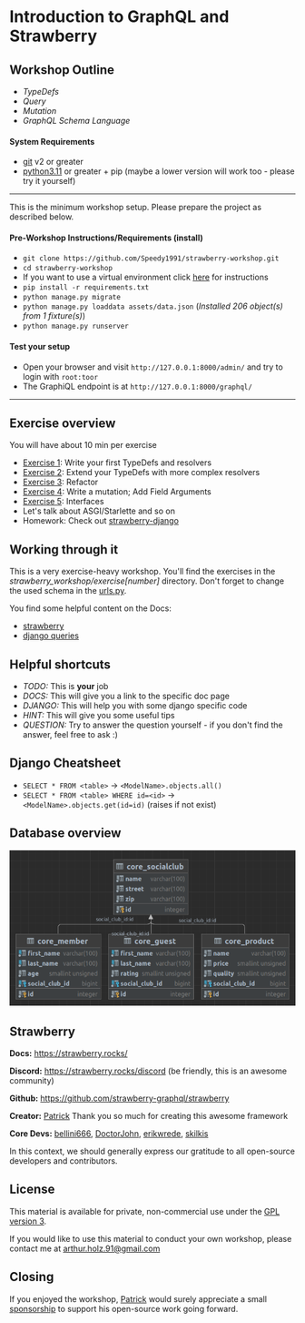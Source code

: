 # Introduction to GraphQL and Strawberry


## Workshop Outline
- _TypeDefs_
- _Query_
- _Mutation_
- _GraphQL Schema Language_


#### System Requirements
- [git](https://git-scm.com/) v2 or greater
- [python3.11](https://www.python.org/downloads/) or greater + pip (maybe a lower version will work too - please try it yourself)

----
This is the minimum workshop setup. Please prepare the project as described below.

#### Pre-Workshop Instructions/Requirements (install)
- `git clone https://github.com/Speedy1991/strawberry-workshop.git`
- `cd strawberry-workshop`
- If you want to use a virtual environment click [here](https://virtualenv.pypa.io/en/latest/user_guide.html) for instructions 
- `pip install -r requirements.txt`
- `python manage.py migrate`
- `python manage.py loaddata assets/data.json` (_Installed 206 object(s) from 1 fixture(s)_)
- `python manage.py runserver`

#### Test your setup
- Open your browser and visit `http://127.0.0.1:8000/admin/` and try to login with `root:toor`
- The GraphiQL endpoint is at `http://127.0.0.1:8000/graphql/`

----


## Exercise overview

You will have about 10 min per exercise

- [Exercise 1](https://github.com/Speedy1991/strawberry-workshop/tree/main/exercise1): Write your first TypeDefs and resolvers
- [Exercise 2](https://github.com/Speedy1991/strawberry-workshop/tree/main/exercise2): Extend your TypeDefs with more complex resolvers
- [Exercise 3](https://github.com/Speedy1991/strawberry-workshop/tree/main/exercise3): Refactor
- [Exercise 4](https://github.com/Speedy1991/strawberry-workshop/tree/main/exercise4): Write a mutation; Add Field Arguments
- [Exercise 5](https://github.com/Speedy1991/strawberry-workshop/tree/main/exercise5): Interfaces
- Let's talk about ASGI/Starlette and so on
- Homework: Check out [strawberry-django](https://github.com/strawberry-graphql/strawberry-django)

## Working through it
This is a very exercise-heavy workshop. You'll find the exercises in the _strawberry_workshop/exercise[number]_ directory.
Don't forget to change the used schema in the [urls.py](https://github.com/Speedy1991/strawberry-workshop/blob/master/core/urls.py#L2).

You find some helpful content on the Docs:
- [strawberry](https://strawberry.rocks/docs)
- [django queries](https://docs.djangoproject.com/en/5.0/topics/db/queries/)

## Helpful shortcuts
- _TODO:_ This is **your** job
- _DOCS:_ This will give you a link to the specific doc page
- _DJANGO:_ This will help you with some django specific code
- _HINT:_ This will give you some useful tips
- _QUESTION:_ Try to answer the question yourself - if you don't find the answer, feel free to ask :)

## Django Cheatsheet
- `SELECT * FROM <table>` -> `<ModelName>.objects.all()`
- `SELECT * FROM <table> WHERE id=<id>` -> `<ModelName>.objects.get(id=id)` (raises if not exist)


## Database overview
![Database overview](assets/db.png)


## Strawberry
__Docs:__ https://strawberry.rocks/

__Discord:__ https://strawberry.rocks/discord (be friendly, this is an awesome community)

__Github:__ https://github.com/strawberry-graphql/strawberry

__Creator:__ [Patrick](https://github.com/patrick91) Thank you so much for creating this awesome framework

__Core Devs:__ [bellini666](https://github.com/bellini666), [DoctorJohn](https://github.com/DoctorJohn), [erikwrede](https://github.com/erikwrede), [skilkis](https://github.com/skilkis) 

In this context, we should generally express our gratitude to all open-source developers and contributors.

## License
This material is available for private, non-commercial use under the [GPL version 3](https://www.gnu.org/licenses/gpl-3.0-standalone.html).

If you would like to use this material to conduct your own workshop, please contact me at arthur.holz.91@gmail.com


## Closing

If you enjoyed the workshop, [Patrick](https://github.com/patrick91) would surely appreciate a small [sponsorship](https://github.com/sponsors/patrick91) to support his open-source work going forward.

